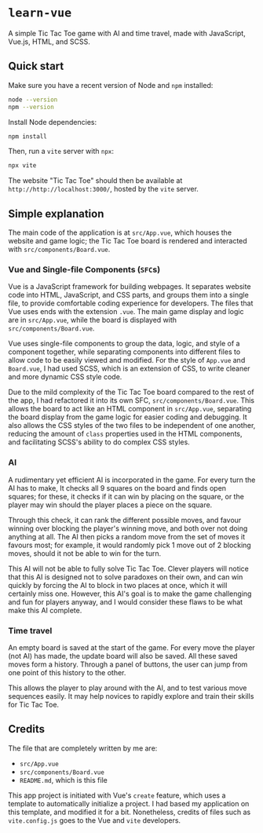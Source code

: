 # `learn-vue`

A simple Tic Tac Toe game with AI and time travel,
made with JavaScript, Vue.js, HTML, and SCSS.

## Quick start

Make sure you have a recent version of Node and `npm` installed:

```bash
node --version
npm --version
```

Install Node dependencies:

```bash
npm install
```

Then, run a `vite` server with `npx`:

```bash
npx vite
```

The website "Tic Tac Toe" should then be available at `http://http://localhost:3000/`,
hosted by the `vite` server.

## Simple explanation

The main code of the application is at `src/App.vue`, which houses the website and game logic;
the Tic Tac Toe board is rendered and interacted with `src/components/Board.vue`.

### Vue and Single-file Components (`SFC`s)

Vue is a JavaScript framework for building webpages.
It separates website code into HTML, JavaScript, and CSS parts, and groups them into a single file,
to provide comfortable coding experience for developers.
The files that Vue uses ends with the extension `.vue`.
The main game display and logic are in `src/App.vue`,
while the board is displayed with `src/components/Board.vue`.

Vue uses single-file components to group the data, logic, and style of a component together,
while separating components into different files to allow code to be easily viewed and modified.
For the style of `App.vue` and `Board.vue`, I had used SCSS, which is an extension of CSS,
to write cleaner and more dynamic CSS style code.

Due to the mild complexity of the Tic Tac Toe board compared to the rest of the app,
I had refactored it into its own SFC, `src/components/Board.vue`.
This allows the board to act like an HTML component in `src/App.vue`,
separating the board display from the game logic for easier coding and debugging.
It also allows the CSS styles of the two files to be independent of one another,
reducing the amount of `class` properties used in the HTML components,
and facilitating SCSS's ability to do complex CSS styles.

### AI

A rudimentary yet efficient AI is incorporated in the game.
For every turn the AI has to make,
It checks all 9 squares on the board and finds open squares;
for these, it checks if it can win by placing on the square,
or the player may win should the player places a piece on the square.

Through this check, it can rank the different possible moves,
and favour winning over blocking the player's winning move,
and both over not doing anything at all.
The AI then picks a random move from the set of moves it favours most;
for example, it would randomly pick 1 move out of 2 blocking moves,
should it not be able to win for the turn.

This AI will not be able to fully solve Tic Tac Toe.
Clever players will notice that this AI is designed not to solve paradoxes on their own,
and can win quickly by forcing the AI to block in two places at once,
which it will certainly miss one.
However, this AI's goal is to make the game challenging and fun for players anyway,
and I would consider these flaws to be what make this AI complete.

### Time travel

An empty board is saved at the start of the game.
For every move the player (not AI) has made, the update board will also be saved.
All these saved moves form a history.
Through a panel of buttons, the user can jump from one point of this history to the other.

This allows the player to play around with the AI,
and to test various move sequences easily.
It may help novices to rapidly explore and train their skills for Tic Tac Toe.

## Credits

The file that are completely written by me are:
- `src/App.vue`
- `src/components/Board.vue`
- `README.md`, which is this file

This app project is initiated with Vue's `create` feature,
which uses a template to automatically initialize a project.
I had based my application on this template, and modified it for a bit.
Nonetheless, credits of files such as `vite.config.js` goes to the Vue and `vite` developers.
